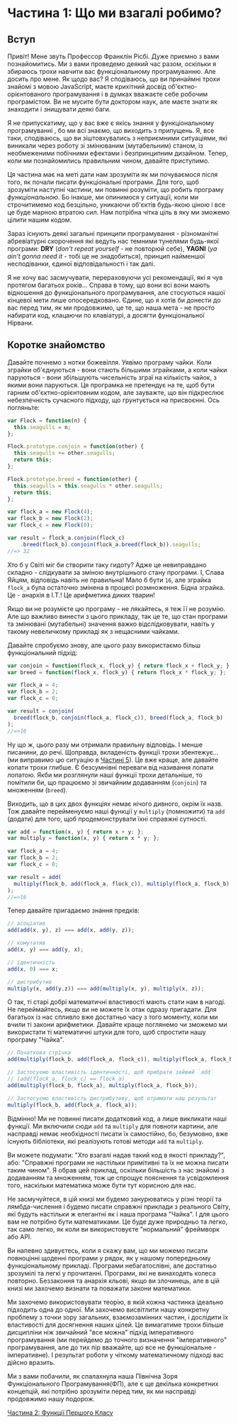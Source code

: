 # Частина 1: Що ми взагалі робимо?

## Вступ

Привіт! Мене звуть Профессор Франклін Рісбі. Дуже приємно з вами познайомитись. Ми з вами проведемо деякий час разом, оскільки я збираюсь трохи навчити вас функціональному програмуванню. Але досить про мене. Як щодо вас? Я сподіваюсь, що ви принаймні трохи знайомі з мовою JavaScript, маєте крихітний досвід об'єктно-орієнтованого програмування і в думках вважаєте себе робочим програмістом. Ви не мусите бути доктором наук, але маєте знати як знаходити і знищувати деякі баги.

Я не припускатиму, що у вас вже є якісь знання у функціональному програмуванні
, бо ми всі знаємо, що виходить з припущень. Я, все таки, сподіваюсь, що ви зіштовхувались з неприємними ситуаціями, які виникали через роботу зі змінюваним (мутабельним) станом, із необмеженими побічними ефектами і безпринципним дизайном. Тепер, коли ми познайомились правильним чином, давайте приступимо.

Ця частина має на меті дати нам зрозуміти як ми почуваємося після того, як почали писати функціональні програми. Для того, щоб зрозуміти наступні частини, ми повинні розуміти, що робить програму *функціональною*. Бо інакше, ми опинимося у ситуації, коли ми строчитимемо код безцільно, уникаючи об'єктів будь-якою ціною і все це буде марною втратою сил. Нам потрібна чітка ціль в яку ми зможемо цілити нашим кодом.

Зараз існують деякі загальні принципи програмування - різноманітні абревіатурні скорочення які ведуть нас темними тунелями будь-якої програми: **DRY** (_don't repeat yourself_ - не повторюй себе), **YAGNI** (_ya ain't gonna need it_ - тобі це не знадобиться), принцип найменшої несподіванки, єдиної відповідальності і так далі.

Я не хочу вас засмучувати, перераховуючи усі рекомендації, які я чув протягом багатьох років... Справа в тому, що вони всі вони мають відношення до функціонального програмування, але стосуються нашої кінцевої мети лише опосередковано. Єдине, що я хотів би донести до вас перед тим, як ми продовжимо, це те, що наша мета - не просто набирати код, клацаючи по клавіатурі, а досягти функціональної Нірвани.

<!--BREAK-->

## Коротке знайомство

Давайте почнемо з нотки божевілля. Уявімо програму чайки. Коли зграйки об'єднуються - вони стають більшими зграйками, а коли чайки паруються - вони збільшують чисельність зграї на кількість чайок, з якими вони паруються. Ця програмка не претендує на те, щоб бути гарним об'єктно-орієнтовним кодом, але зауважте, що він підкреслює небезпечність сучасного підходу, що грунтується на присвоєнні. Ось погляньте:

```js
var Flock = function(n) {
  this.seagulls = n;
};

Flock.prototype.conjoin = function(other) {
  this.seagulls += other.seagulls;
  return this;
};

Flock.prototype.breed = function(other) {
  this.seagulls = this.seagulls * other.seagulls;
  return this;
};

var flock_a = new Flock(4);
var flock_b = new Flock(2);
var flock_c = new Flock(0);

var result = flock_a.conjoin(flock_c)
    .breed(flock_b).conjoin(flock_a.breed(flock_b)).seagulls;
//=> 32
```

Хто б у Світі міг би створити таку гидоту? Адже це невиправдано складно - слідкувати за зміною внутрішнього стану програми. І, Слава Яйцям, відповідь навіть не правильна! Мало б бути `16`, але зграйка `flock_a` була остаточно змінена в процесі розмноження. Бідна зграйка. Це - анархія в I.T.! Це арифметика диких тварин!

Якщо ви не розумієте цю програму - не лякайтесь, я теж її не розумію. Але що важливо винести з цього прикладу, так це те, що стан програми та змінювані (мутабельні) значення важко відслідковувати, навіть у такому невеличкому прикладі як з нещасними чайками.

Давайте спробуємо знову, але цього разу використаємо більш функціональний підхід:

```js
var conjoin = function(flock_x, flock_y) { return flock_x + flock_y; };
var breed = function(flock_x, flock_y) { return flock_x * flock_y; };

var flock_a = 4;
var flock_b = 2;
var flock_c = 0;

var result = conjoin(
  breed(flock_b, conjoin(flock_a, flock_c)), breed(flock_a, flock_b)
);
//=>16
```

Ну що ж, цього разу ми отримали правильну відповідь. І менше писанини, до речі. Щоправда, вкладеність функції трохи збентежує... (ми виправимо цю ситуацію в [Частині 5](ch5-uk.md)). Це вже краще, але давайте копати трохи глибше. Є безсумнівні переваги від називання лопати лопатою. Якби ми розглянули наші функції трохи детальніше, то помітили би, що  працюємо зі звичайним додаванням (`conjoin`) та множенням (`breed`).

Виходить, що в цих двох функціях немає нічого дивного, окрім їх назв. Тож давайте перейменуємо наші функції у `multiply` (помножити) та `add` (додати) для того, щоб продемонструвати їхні справжні сутності.

```js
var add = function(x, y) { return x + y; };
var multiply = function(x, y) { return x * y; };

var flock_a = 4;
var flock_b = 2;
var flock_c = 0;

var result = add(
  multiply(flock_b, add(flock_a, flock_c)), multiply(flock_a, flock_b)
);
//=>16
```
Тепер давайте пригадаємо знання предків:

```js
// асоціатив
add(add(x, y), z) === add(x, add(y, z));

// комутатив
add(x, y) === add(y, x);

// ідентичність
add(x, 0) === x;

// дистрибутив
multiply(x, add(y,z)) === add(multiply(x, y), multiply(x, z));
```

О так, ті старі добрі математичні властивості мають стати нам в нагоді. Не переймайтесь, якщо ви не можете їх отак одразу пригадати. Для багатьох із нас спливло вже достатньо часу з того моменту, коли ми вчили ті закони арифметики. Давайте краще поглянемо чи зможемо ми використати ті математичні штуки для того, щоб спростити нашу програму "Чайка".

```js
// Початкова стрічка
add(multiply(flock_b, add(flock_a, flock_c)), multiply(flock_a, flock_b));

// Застосуємо властивість ідентичності, щоб прибрати зайвий `add`
// (add(flock_a, flock_c) == flock_a)
add(multiply(flock_b, flock_a), multiply(flock_a, flock_b));

// Застосуємо властивість дистрибутиву, щоб отримати наш результат
multiply(flock_b, add(flock_a, flock_a));
```

Відмінно! Ми не повинні писати додатковий код, а лише викликати наші функції. Ми включили сюди `add` та `multiply` для повноти картини, але насправді немає необхідності писати їх самостійно, бо, безумовно, вже існують бібліотеки, які реалізують готові методи `add` та `multiply`.

Ви можете подумати: "Хто взагалі надав такий код в якості прикладу?", або: "Справжні програми не настільки примітивні та їх не можна писати таким чином". Я обрав цей приклад, оскільки більшість з нас знайомі з додаванням та множенням, тож це спрощує пояснення та усвідомлення того, наскільки математика може бути тут корисною для нас.

Не засмучуйтеся, в цій книзі ми будемо занурюватись у різні теорії та лямбда-числення і будемо писати справжні приклади з реального Світу, які будуть настільки ж елегантні як і наша програма "Чайка". І для цього вам не потрібно бути математиками. Це буде дуже природньо та легко, так само легко, як коли ви використовуєте "нормальний" фреймворк або API.

Ви напевно здивуєтесь, коли я скажу вам, що ми можемо писати повноцінні щоденні програми у рядок, як у нашому попередньому функціональному прикладі. Програми небагатослівні, але достатньо зрозумілі та легкі у прочитанні. Програми, які не винаходять колеса повторно. Беззаконня та анархія кльові, якщо ви злочинець, але в цій книзі ми захочемо визнати та поважати закони математики.

Ми захочемо використовувати теорію, в якій кожна частинка ідеально підходить одна до одної. Ми захочемо висвітлити нашу конкретну проблему з точки зору загальних, взаємозамінних частин, і дослідити їх властивості для досягнення наших цілей. Це вимагатиме трохи більше дисципліни ніж звичайний "все можна" підхід імперативного програмування (ми перейдемо до точного визначення "імперативного" програмування, але до тих пір вважайте, що все не функціональне - імперативне). І результат роботи у чіткому математичному підході вас дійсно вразить.

Ми з вами побачили, як спалахнула наша Північна Зоря Функціонального Програмування(ФП), але є ще декілька конкретних концепцій, які потрібно зрозуміти перед тим, як ми насправді продовжимо нашу подорож.

[Частина 2: Функції Першого Класу](ch2-uk.md)
